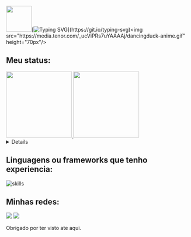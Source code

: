 <img src="https://media.tenor.com/_ucViPRs7uYAAAAj/dancingduck-anime.gif" height="70px"/>[![Typing SVG](https://readme-typing-svg.demolab.com?font=Press+Start+2P&size=18&duration=3000&pause=1000&color=0D65DC&center=true&vCenter=true&width=435&lines=Ol%C3%A1%2C+me+chamo+Gustavo!;Bem-vindo+ao+meu+Github!)](https://git.io/typing-svg)<img src="https://media.tenor.com/_ucViPRs7uYAAAAj/dancingduck-anime.gif" height="70px"/>

## Meu status:
<div>
  <a href="https://github.com/gustavo2417">
  <img height="180em" src="https://github-readme-stats.vercel.app/api/top-langs/?username=gustavo2417&layout=compact&langs_count=7&theme=tokyonight"/>
  <img height="180em" src="https://github-readme-stats.vercel.app/api?username=gustavo2417&show_icons=true&theme=tokyonight&include_all_commits=true&count_private=true"/>
</div>
  

<details close>
  <summary><h2> Meus principais Projetos: </h2></summary>
   <ul>
     <li>⚽️ <a href="https://github.com/gustavo2417/TFC">TFC</a> ⚽️</li>
     <li>🎵️ <a href="https://github.com/gustavo2417/TrybeTunes">TrybeTunes</a> 🎵️</li>
     <li>👨‍💻️ <a href="https://github.com/gustavo2417/Algoritmos">Algoritmos</a> 👨‍💻️</li>
     <li>💫️ <a href="https://github.com/gustavo2417/solar-system">Sistema solar</a> 💫️</li>
   </ul>
</details close> 

 ## Linguagens ou frameworks que tenho experiencia:

![skills](https://skillicons.dev/icons?i=html,css,js,ts,nodejs,react,mongodb,mysql,py,git,docker)
  
## Minhas redes:
  
<a href="https://www.linkedin.com/in/gustavo-da-rocha-lopes-dev"><img src="https://img.shields.io/badge/LinkedIn-0077B5?style=for-the-badge&logo=linkedin&logoColor=white" /></a>
<a href="mailto:gustavodarocha241@gmail.com" /><img src="https://img.shields.io/badge/-Gmail-D14836?style=for-the-badge&logo=Gmail&logoColor=white" /></a>

<p> Obrigado por ter visto ate aqui. </p>
